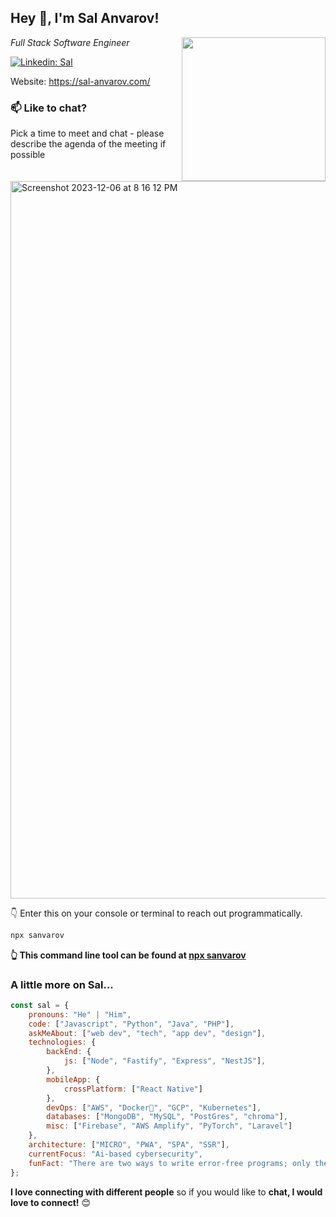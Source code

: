 <h2>Hey 👋, I'm Sal Anvarov!</h2>
<img align='right' src="https://www.sal-anvarov.com/assets/logo/logo-lg.png" width="230">
<p><em>Full Stack Software Engineer
</a>
</em></p>

[![Linkedin: Sal](https://img.shields.io/badge/-Sal_Anvarov-blue?style=flat-square&logo=Linkedin&logoColor=white&link=https://www.linkedin.com/in/sal-anvarov/)](https://www.linkedin.com/in/sal-anvarov/)

Website: https://sal-anvarov.com/

### 📫 Like to chat?

Pick a time to meet and chat - please describe the agenda of the meeting if possible

<a href="https://calendly.com/msalanvarov/30min" target="_blank"><img width="1148" alt="Screenshot 2023-12-06 at 8 16 12 PM" src="https://github.com/msanvarov/msanvarov/assets/26337118/2f835548-4646-438f-8780-87deffdcad59"></a>


👇 Enter this on your console or terminal to reach out programmatically.

```bash
npx sanvarov
```
**👆 This command line tool can be found at [npx sanvarov](https://github.com/msanvarov/npx-business-card)**

### A little more on Sal...  

```javascript
const sal = {
    pronouns: "He" | "Him",
    code: ["Javascript", "Python", "Java", "PHP"],
    askMeAbout: ["web dev", "tech", "app dev", "design"],
    technologies: {
        backEnd: {
            js: ["Node", "Fastify", "Express", "NestJS"],
        },
        mobileApp: {
            crossPlatform: ["React Native"]
        },
        devOps: ["AWS", "Docker🐳", "GCP", "Kubernetes"],
        databases: ["MongoDB", "MySQL", "PostGres", "chroma"],
        misc: ["Firebase", "AWS Amplify", "PyTorch", "Laravel"]
    },
    architecture: ["MICRO", "PWA", "SPA", "SSR"],
    currentFocus: "Ai-based cybersecurity",
    funFact: "There are two ways to write error-free programs; only the third one works"
};
```

<b>I love connecting with different people</b> so if you would like to <b>chat, I would love to connect!</b> 😊

